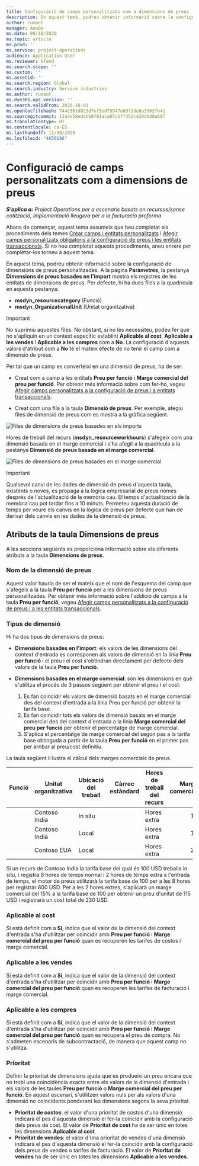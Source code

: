 ```yaml
---
title: Configuració de camps personalitzats com a dimensions de preus
description: En aquest tema, podreu obtenir informació sobre la configuració de dimensions de preus amb camps personalitzats.
author: rumant
manager: AnnBe
ms.date: 09/18/2020
ms.topic: article
ms.prod: ''
ms.service: project-operations
audience: Application User
ms.reviewer: kfend
ms.search.scope: ''
ms.custom: ''
ms.assetid: ''
ms.search.region: Global
ms.search.industry: Service industries
ms.author: rumant
ms.dyn365.ops.version: ''
ms.search.validFrom: 2020-10-01
ms.openlocfilehash: 744c561d023d7ef5ed79947e69f2de8a3902fb41
ms.sourcegitcommit: 13a4e58eddbb0f81aca07c1ff452c420dbd8a68f
ms.translationtype: HT
ms.contentlocale: ca-ES
ms.lasthandoff: 11/30/2020
ms.locfileid: "4650186"
---
```

# <a name="set-up-custom-fields-as-pricing-dimensions"></a>Configuració de camps personalitzats com a dimensions de preus

_**S'aplica a:** Project Operations per a escenaris basats en recursos/sense cotització, implementació lleugera per a la facturació proforma_

Abans de començar, aquest tema assumeix que heu completat els procediments dels temes [Crear camps i entitats personalitzats](create-custom-fields-entities-pricing-dimensions.md) i [Afegir camps personalitzats obligatoris a la configuració de preus i les entitats transaccionals](add-custom-fields-price-setup-transactional-entities.md). Si no heu completat aquests procediments, aneu enrere per completar-los torneu a aquest tema. 

En aquest tema, podreu obtenir informació sobre la configuració de dimensions de preus personalitzades. A la pàgina **Paràmetres**, la pestanya **Dimensions de preus basades en l'import** mostra els registres de les entitats de dimensions de preus. Per defecte, hi ha dues files a la quadrícula en aquesta pestanya:

- **msdyn_resourcecategory** (Funció)
- **msdyn_OrganizationalUnit** (Unitat organitzativa)

> [!IMPORTANT]
> No suprimiu aquestes files. No obstant, si no les necessiteu, podeu fer que no s'apliquin en un context específic establint **Aplicable al cost**, **Aplicable a les vendes** i **Aplicable a les compres** com a **No**. La configuració d'aquests valors d'atribut com a **No** té el mateix efecte de no tenir el camp com a dimensió de preus.

Per tal que un camp es converteixi en una dimensió de preus, ha de ser:

- Creat com a camp a les entitats **Preu per funció** i **Marge comercial del preu per funció**. Per obtenir més informació sobre com fer-ho, vegeu [Afegir camps personalitzats a la configuració de preus i a entitats transaccionals](add-custom-fields-price-setup-transactional-entities.md).

- Creat com una fila a la taula **Dimensió de preus**. Per exemple, afegiu files de dimensió de preus com es mostra a la gràfica següent. 

![Files de dimensions de preus basades en els imports](media/Amt-based-PD.png)

Hores de treball del recurs (**msdyn_resourceworkhours**) s'afegeix com una dimensió basada en el marge comercial i s'ha afegit a la quadrícula a la pestanya **Dimensió de preus basada en el marge comercial**.

![Files de dimensions de preus basades en el marge comercial](media/Markup-based-PD.png)


> [!IMPORTANT]
> Qualsevol canvi de les dades de dimensió de preus d'aquesta taula, existents o noves, es propaga a la lògica empresarial de preus només després de l'actualització de la memòria cau. El temps d'actualització de la memòria cau pot tardar fins a 10 minuts. Permeteu aquesta duració de temps per veure els canvis en la lògica de preus per defecte que han de derivar dels canvis en les dades de la dimensió de preus.


## <a name="attributes-of-the-pricing-dimensions-table"></a>Atributs de la taula Dimensions de preus
A les seccions següents es proporciona informació sobre els diferents atributs a la taula **Dimensions de preus**.

### <a name="pricing-dimension-name"></a>Nom de la dimensió de preus
Aquest valor hauria de ser el mateix que el nom de l'esquema del camp que s'afegeix a la taula **Preu per funció** per a les dimensions de preus personalitzades. Per obtenir més informació sobre l'addició de camps a la taula **Preu per funció**, vegeu [Afegir camps personalitzats a la configuració de preus i a les entitats transaccionals](add-custom-fields-price-setup-transactional-entities.md).

### <a name="type-of-dimension"></a>Tipus de dimensió
Hi ha dos tipus de dimensions de preus:
  
  - **Dimensions basades en l'import**: els valors de les dimensions del context d'entrada es corresponen als valors de dimensió en la línia **Preu per funció** i el preu i el cost s'obtindran directament per defecte dels valors de la taula **Preu per funció**.
  - **Dimensions basades en el marge comercial**: són les dimensions en què s'utilitza el procés de 3 passos següent per obtenir el preu i el cost:
 
    1. Es fan coincidir els valors de dimensió basats en el marge comercial des del context d'entrada a la línia Preu per funció per obtenir la tarifa base.
    2. Es fan coincidir tots els valors de dimensió basats en el marge comercial des del context d'entrada a la línia **Marge comercial del preu per funció** per obtenir el percentatge de marge comercial.
    3. S'aplica el percentatge de marge comercial del segon pas a la tarifa base obtinguda a partir de la taula **Preu per funció** en el primer pas per arribar al preu/cost definitiu.
   
   La taula següent il·lustra el càlcul dels marges comercials de preus.
  
| Funció        | Unitat organitzativa    |Ubicació del treball      |Càrrec estàndard      |Hores de treball del recurs      |  Marge comercial|
| ------------|-------------|-------------------|--------------------|-------------------------|--------:|
|             | Contoso India|In situ            |                    |Hores extra                 |15     |
|             | Contoso India|Local             |                    |Hores extra                 |10     |
|             | Contoso EUA   |Local             |                    |Hores extra                 |20     |


Si un recurs de Contoso India la tarifa base del qual és 100 USD treballa in situ, i registra 8 hores de temps normal i 2 hores de temps extra a l'entrada de temps, el motor de preus utilitzarà la tarifa base de 100 per a les 8 hores per registrar 800 USD. Per a les 2 hores extres, s'aplicarà un marge comercial del 15% a la tarifa base de 100 per obtenir un preu d'unitat de 115 USD i registrarà un cost total de 230 USD.

### <a name="applicable-to-cost"></a>Aplicable al cost 
Si està definit com a **Sí**, indica que el valor de la dimensió del context d'entrada s'ha d'utilitzar per coincidir amb **Preu per funció** i **Marge comercial del preu per funció** quan es recuperen les tarifes de costos i marge comercial.

### <a name="applicable-to-sales"></a>Aplicable a les vendes
Si està definit com a **Sí**, indica que el valor de la dimensió del context d'entrada s'ha d'utilitzar per coincidir amb **Preu per funció** i **Marge comercial del preu per funció** quan es recuperen les tarifes de facturació i marge comercial.

### <a name="applicable-to-purchase"></a>Aplicable a les compres
Si està definit com a **Sí**, indica que el valor de la dimensió del context d'entrada s'ha d'utilitzar per coincidir amb **Preu per funció** i **Marge comercial del preu per funció** quan es recupera el preu de compra. No s'admeten escenaris de subcontractació, de manera que aquest camp no s'utilitza. 

### <a name="priority"></a>Prioritat
Definir la prioritat de dimensions ajuda que es produeixi un preu encara que no trobi una coincidència exacta entre els valors de la dimensió d'entrada i els valors de les taules **Preu per funció** o **Marge comercial del preu per funció**. En aquest escenari, s'utilitzen valors nuls per als valors d'una dimensió no coincidents ponderant les dimensions segons la seva prioritat.

- **Prioritat de costos**: el valor d'una prioritat de costos d'una dimensió indicarà el pes d'aquesta dimensió el fer-la coincidir amb la configuració dels preus de cost. El valor de **Prioritat de cost** ha de ser únic en totes les dimensions **Aplicable al cost**.
- **Prioritat de vendes**: el valor d'una prioritat de vendes d'una dimensió indicarà el pes d'aquesta dimensió el fer-la coincidir amb la configuració dels preus de vendes o tarifes de facturació. El valor de **Prioritat de vendes** ha de ser únic en totes les dimensions **Aplicable a les vendes**.
